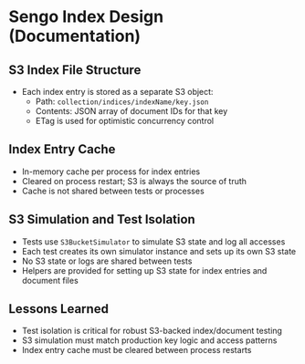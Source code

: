 # Sengo Index Design (Documentation)

## S3 Index File Structure
- Each index entry is stored as a separate S3 object:
  - Path: `collection/indices/indexName/key.json`
  - Contents: JSON array of document IDs for that key
  - ETag is used for optimistic concurrency control

## Index Entry Cache
- In-memory cache per process for index entries
- Cleared on process restart; S3 is always the source of truth
- Cache is not shared between tests or processes

## S3 Simulation and Test Isolation
- Tests use `S3BucketSimulator` to simulate S3 state and log all accesses
- Each test creates its own simulator instance and sets up its own S3 state
- No S3 state or logs are shared between tests
- Helpers are provided for setting up S3 state for index entries and document files

## Lessons Learned
- Test isolation is critical for robust S3-backed index/document testing
- S3 simulation must match production key logic and access patterns
- Index entry cache must be cleared between process restarts
